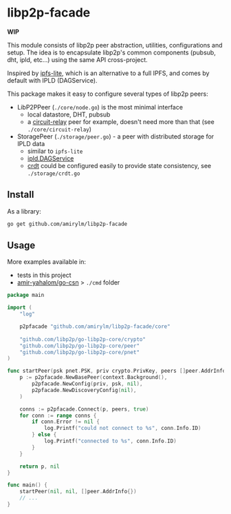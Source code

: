 # libp2p-facade

**WIP**

This module consists of libp2p peer abstraction, utilities, configurations and setup. 
The idea is to encapsulate libp2p's common components (pubsub, dht, ipld, etc...) using the same API cross-project.

Inspired by [ipfs-lite](https://github.com/hsanjuan/ipfs-lite), which is an alternative to a full IPFS, 
and comes by default with IPLD (DAGService).

This package makes it easy to configure several types of libp2p peers:
- LibP2PPeer (`./core/node.go`) is the most minimal interface
    - local datastore, DHT, pubsub
    - a [circuit-relay](https://docs.libp2p.io/concepts/circuit-relay/) peer for example, doesn't need more than that (see `./core/circuit-relay`)
- StoragePeer (`./storage/peer.go`) - a peer with distributed storage for IPLD data
    - similar to `ipfs-lite`
    - [ipld.DAGService](https://godoc.org/github.com/ipfs/go-ipld-format#DAGService)
    - [crdt](https://github.com/ipfs/go-ds-crdt) 
    could be configured easily to provide state consistency, see `./storage/crdt.go`

## Install

As a library:

```bash
go get github.com/amirylm/libp2p-facade
```

## Usage

More examples available in:
  - tests in this project
  - [amir-yahalom/go-csn](https://github.com/amir-yahalom/go-csn) > `./cmd` folder

```go
package main

import (
    "log"

	p2pfacade "github.com/amirylm/libp2p-facade/core"
	
	"github.com/libp2p/go-libp2p-core/crypto"
	"github.com/libp2p/go-libp2p-core/peer"
	"github.com/libp2p/go-libp2p-core/pnet"
)

func startPeer(psk pnet.PSK, priv crypto.PrivKey, peers []peer.AddrInfo) (p2pfacade.LibP2PPeer, error) {
    p := p2pfacade.NewBasePeer(context.Background(),
		p2pfacade.NewConfig(priv, psk, nil),
		p2pfacade.NewDiscoveryConfig(nil),
	)

	conns := p2pfacade.Connect(p, peers, true)
	for conn := range conns {
		if conn.Error != nil {
			log.Printf("could not connect to %s", conn.Info.ID)
		} else {
			log.Printf("connected to %s", conn.Info.ID)
		}
	}

	return p, nil
}

func main() {
    startPeer(nil, nil, []peer.AddrInfo{})
    // ...
}
``` 

